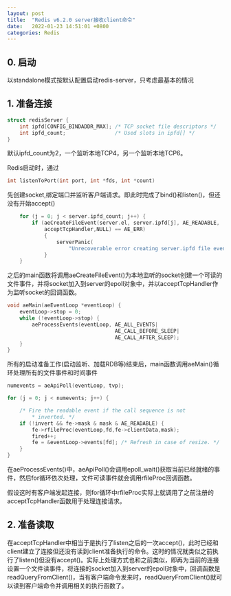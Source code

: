```yaml
---
layout: post
title:  "Redis v6.2.0 server接收client命令"
date:   2022-01-23 14:51:01 +0800
categories: Redis 
---
```



## 0. 启动

以standalone模式按默认配置启动redis-server，只考虑最基本的情况


## 1. 准备连接

```c
struct redisServer {
    int ipfd[CONFIG_BINDADDR_MAX]; /* TCP socket file descriptors */
    int ipfd_count;                /* Used slots in ipfd[] */
} 
```

默认ipfd_count为2，一个监听本地TCP4，另一个监听本地TCP6。

Redis启动时，通过
```c 
int listenToPort(int port, int *fds, int *count)
```
先创建socket,绑定端口并监听客户端请求。即此时完成了bind()和listen()，但还没有开始accept()

```c
    for (j = 0; j < server.ipfd_count; j++) {
        if (aeCreateFileEvent(server.el, server.ipfd[j], AE_READABLE,
            acceptTcpHandler,NULL) == AE_ERR)
            {
                serverPanic(
                    "Unrecoverable error creating server.ipfd file event.");
            }
    }
```
之后的main函数将调用aeCreateFileEvent()为本地监听的socket创建一个可读的文件事件，并将socket加入到server的epoll对象中，并以acceptTcpHandler作为监听socket的回调函数。

```c
void aeMain(aeEventLoop *eventLoop) {
    eventLoop->stop = 0;
    while (!eventLoop->stop) {
        aeProcessEvents(eventLoop, AE_ALL_EVENTS|
                                   AE_CALL_BEFORE_SLEEP|
                                   AE_CALL_AFTER_SLEEP);
    }
}
```
所有的启动准备工作(启动监听、加载RDB等)结束后，main函数调用aeMain()循环处理所有的文件事件和时间事件

```c
numevents = aeApiPoll(eventLoop, tvp);

for (j = 0; j < numevents; j++) {

    /* Fire the readable event if the call sequence is not
        * inverted. */
    if (!invert && fe->mask & mask & AE_READABLE) {
        fe->rfileProc(eventLoop,fd,fe->clientData,mask);
        fired++;
        fe = &eventLoop->events[fd]; /* Refresh in case of resize. */
    }
}    
```
在aeProcessEvents()中，aeApiPoll()会调用epoll_wait()获取当前已经就绪的事件，然后for循环依次处理，文件可读事件就会调用rfileProc回调函数。

假设这时有客户端发起连接，则for循环中rfileProc实际上就调用了之前注册的acceptTcpHandler函数用于处理连接请求。

## 2. 准备读取 

在acceptTcpHandler中相当于是执行了listen之后的一次accept()，此时已经和client建立了连接但还没有读到client准备执行的命令。这时的情况就类似之前执行了listen()但没有accept()。实际上处理方式也和之前类似，即再为当前的连接设置一个文件读事件，将连接的socket加入到server的epoll对象中，回调函数是readQueryFromClient()，当有客户端命令发来时，readQueryFromClient()就可以读到客户端命令并调用相关的执行函数了。